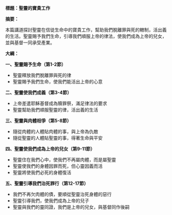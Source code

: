 **標題：聖靈的寶貴工作**

**摘要：**

本篇講道探討聖靈在信徒生命中的寶貴工作，幫助我們脫離罪與死的轄制，活出義的生活。聖靈賜予我們生命，引導我們順服上帝的律法，使我們成為上帝的兒女，並與基督一同承受產業。

**大綱：**

**一、聖靈賜予生命（第1-2節）**
* 聖靈釋放我們脫離罪與死的律
* 聖靈賜予我們生命，使我們能活出上帝的心意

**二、聖靈使我們成義（第3-4節）**
* 上帝差遣耶穌基督成為贖罪祭，滿足律法的要求
* 聖靈幫助我們順服聖靈的律，活出義的生活

**三、聖靈與肉體相爭（第5-8節）**
* 隨從肉體的人體貼肉體的事，與上帝為仇敵
* 隨從聖靈的人體貼聖靈的事，得著生命與平安

**四、聖靈使我們成為上帝的兒女（第9-11節）**
* 聖靈住在我們心中，使我們不再屬肉體，而是屬聖靈
* 聖靈使我們的身體因罪而死，但心靈因義而活
* 聖靈將使我們必死的身體復活

**五、聖靈引導我們治死罪行（第12-17節）**
* 我們不再欠肉體的債，要順從聖靈治死身體的惡行
* 聖靈引導我們，使我們成為上帝的兒子
* 聖靈與我們的靈同證，我們是上帝的兒女，與基督同作後嗣
